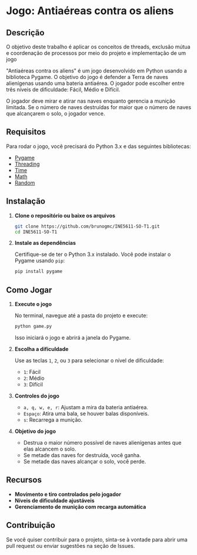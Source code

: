 
# Jogo: Antiaéreas contra os aliens

## Descrição

O objetivo deste trabalho é aplicar os conceitos de threads, exclusão mútua e coordenação de processos por meio do projeto e implementação de um jogo

"Antiaéreas contra os aliens" é um jogo desenvolvido em Python usando a biblioteca Pygame. O objetivo do jogo é defender a Terra de naves alienígenas usando uma bateria antiaérea. O jogador pode escolher entre três níveis de dificuldade: Fácil, Médio e Difícil. 

O jogador deve mirar e atirar nas naves enquanto gerencia a munição limitada. Se o número de naves destruídas for maior que o número de naves que alcançarem o solo, o jogador vence.

## Requisitos

Para rodar o jogo, você precisará do Python 3.x e das seguintes bibliotecas:

- [Pygame](https://www.pygame.org/)
- [Threading](https://docs.python.org/3/library/threading.html)
- [Time](https://docs.python.org/3/library/time.html)
- [Math](https://docs.python.org/3/library/math.html)
- [Random](https://docs.python.org/3/library/random.html)

## Instalação

1. **Clone o repositório ou baixe os arquivos**

   ```bash
   git clone https://github.com/brunogmc/INE5611-SO-T1.git
   cd INE5611-SO-T1
   ```

2. **Instale as dependências**

   Certifique-se de ter o Python 3.x instalado. Você pode instalar o Pygame usando `pip`:

   ```bash
   pip install pygame
   ```

## Como Jogar

1. **Execute o jogo**

   No terminal, navegue até a pasta do projeto e execute:

   ```bash
   python game.py
   ```

   Isso iniciará o jogo e abrirá a janela do Pygame.

2. **Escolha a dificuldade**

   Use as teclas `1`, `2`, ou `3` para selecionar o nível de dificuldade:
   - `1`: Fácil
   - `2`: Médio
   - `3`: Difícil

3. **Controles do jogo**

   - `a, q, w, e, r`: Ajustam a mira da bateria antiaérea.
   - `Espaço`: Atira uma bala, se houver balas disponíveis.
   - `s`: Recarrega a munição.

4. **Objetivo do jogo**

   - Destrua o maior número possível de naves alienígenas antes que elas alcancem o solo.
   - Se metade das naves for destruída, você ganha.
   - Se metade das naves alcançar o solo, você perde.

## Recursos

- **Movimento e tiro controlados pelo jogador**
- **Níveis de dificuldade ajustáveis**
- **Gerenciamento de munição com recarga automática**

## Contribuição

Se você quiser contribuir para o projeto, sinta-se à vontade para abrir uma pull request ou enviar sugestões na seção de Issues.

